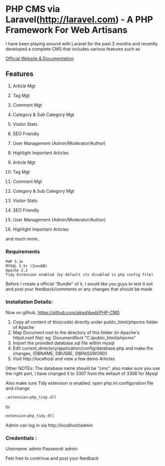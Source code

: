 # PHP CMS via Laravel(http://laravel.com) - A PHP Framework For Web Artisans

I have been playing around with Laravel for the past 2 months and recently developed a complete CMS that includes various features such as

[Official Website & Documentation](http://laravel.com)

## Features

1.  Article Mgt
2. Tag Mgt
3. Comment Mgt
4. Category & Sub Category Mgt
5. Visitor Stats
6. SEO Friendly
7. User Management (Admin/Moderator/Author)
8. Highlight Important Articles


1.  Article Mgt
2. Tag Mgt
3. Comment Mgt
4. Category & Sub Category Mgt
5. Visitor Stats
6. SEO Friendly
7. User Management (Admin/Moderator/Author)
8. Highlight Important Articles

and much more..

### Requirements
    PHP 5.3+
    MYSQL 5.5+ (InnoDB)
    Apache 2.2
    Tidy Extension enabled (by default its disabled in php config file)

Before I create a official "Bundle" of it, I would like you guys to test it out and post your feedback/comments or any changes that should be made


### Installation Details: 
Now on github, https://github.com/akashbedi/PHP-CMS
1. Copy all content of this(code) directly under public_html/phpcms folder of Apache
2. Map Document root to the directory of this folder (in Apache's httpd.conf file):
    eg: DocumentRoot "C:/public_html/phpcms"
3. Import the provided database.sql file within mysql
4. Edit current_directory/application/config/database.php and make the changes, (DBNAME, DBUSRE, DBPASSWORD)
5. Visit http://localhost and view a few demo Articles

Other NOTEs: The database name should be "cms", also make sure you use the right port, I have changed it to 3307 from the default of 3306 for Mysql

Also make sure Tidy extension is enabled, open php.ini configuration file and change

```php
;extension=php_tidy.dll 
```

to 
```php
extension=php_tidy.dll 
```

Admin can log in via http://localhost/admin

### Credentials : 
Username: admin
Password: admin

Feel free to contrinue and post your feedback